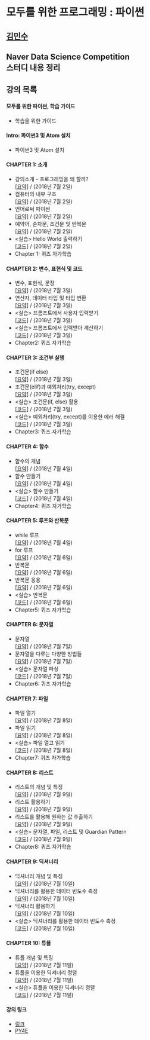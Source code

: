 모두를 위한 프로그래밍 : 파이썬
===============================
[김민수](https://github.com/alstn2468)
-------------------------------


## Naver Data Science Competition<br/>스터디 내용 정리<br/>


## 강의 목록

#### 모두를 위한 파이썬, 학습 가이드
- 학습을 위한 가이드


#### Intro: 파이썬3 및 Atom 설치
- 파이썬3 및 Atom 설치


#### CHAPTER 1: 소개
- 강의소개 - 프로그래밍을 왜 할까?<br/>
[[요약]](https://github.com/alstn2468/Programming_For_Everyone_Python/blob/master/Chapter.1/1.md)
 / (2018년 7월 2일)
- 컴퓨터의 내부 구조<br/>
[[요약]](https://github.com/alstn2468/Programming_For_Everyone_Python/blob/master/Chapter.1/2.md)
 / (2018년 7월 2일)
- 언어로써 파이썬<br/>
[[요약]](https://github.com/alstn2468/Programming_For_Everyone_Python/blob/master/Chapter.1/3.md)
 / (2018년 7월 2일)
- 예약어, 순차문, 조건문 및 반복문<br/>
[[요약]](https://github.com/alstn2468/Programming_For_Everyone_Python/blob/master/Chapter.1/4.md)
 / (2018년 7월 2일)
- <실습> Hello World 출력하기<br/>
[[코드]](https://github.com/alstn2468/Programming_For_Everyone_Python/blob/master/Chapter.1/Practice_1.py)
 / (2018년 7월 2일)
- Chapter 1: 퀴즈 자가학습


#### CHAPTER 2: 변수, 표현식 및 코드
- 변수, 표현식, 문장<br/>
[[요약]](https://github.com/alstn2468/Programming_For_Everyone_Python/blob/master/Chapter.2/1.md)
 / (2018년 7월 3일)
- 연산자, 데이터 타입 및 타입 변환<br/>
[[요약]](https://github.com/alstn2468/Programming_For_Everyone_Python/blob/master/Chapter.2/2.md)
 / (2018년 7월 3일)
- <실습> 프롬프트에서 사용자 입력받기<br/>
[[코드]](https://github.com/alstn2468/Programming_For_Everyone_Python/blob/master/Chapter.2/Practice_1.py)
 / (2018년 7월 3일)
- <실습> 프롬프트에서 입력받아 계산하기<br/>
[[코드]](https://github.com/alstn2468/Programming_For_Everyone_Python/blob/master/Chapter.2/Practice_2.py)
 / (2018년 7월 3일)
- Chapter2: 퀴즈 자가학습


#### CHAPTER 3: 조건부 실행
- 조건문(if else)<br/>
[[요약]](https://github.com/alstn2468/Programming_For_Everyone_Python/blob/master/Chapter.3/1.md)
 / (2018년 7월 3일)
- 조건문(elif)과 예외처리(try, except)<br/>
[[요약]](https://github.com/alstn2468/Programming_For_Everyone_Python/blob/master/Chapter.3/2.md)
 / (2018년 7월 3일)
- <실습> 조건문(if, else) 활용<br/>
[[코드]](https://github.com/alstn2468/Programming_For_Everyone_Python/blob/master/Chapter.3/Practice_1.py)
 / (2018년 7월 3일)
- <실습> 예외처리(try, except)를 이용한 에러 해결<br/>
[[코드]](https://github.com/alstn2468/Programming_For_Everyone_Python/blob/master/Chapter.3/Practice_2.py)
 / (2018년 7월 3일)
- Chapter3: 퀴즈 자가학습


#### CHAPTER 4: 함수
- 함수의 개념<br/>
[[요약]](https://github.com/alstn2468/Programming_For_Everyone_Python/blob/master/Chapter.4/1.md)
 / (2018년 7월 4일)
- 함수 만들기<br/>
[[요약]](https://github.com/alstn2468/Programming_For_Everyone_Python/blob/master/Chapter.4/2.md)
 / (2018년 7월 4일)
- <실습> 함수 만들기<br/>
[[코드]](https://github.com/alstn2468/Programming_For_Everyone_Python/blob/master/Chapter.4/Practice_1.py)
 / (2018년 7월 4일)
- Chapter4: 퀴즈 자가학습


#### CHAPTER 5: 루프와 반복문
- while 루프<br/>
[[요약]](https://github.com/alstn2468/Programming_For_Everyone_Python/blob/master/Chapter.5/1.md)
 / (2018년 7월 4일)
- for 루프<br/>
[[요약]](https://github.com/alstn2468/Programming_For_Everyone_Python/blob/master/Chapter.5/2.md)
 / (2018년 7월 6일)
- 반복문<br/>
[[요약]](https://github.com/alstn2468/Programming_For_Everyone_Python/blob/master/Chapter.5/3.md)
 / (2018년 7월 6일)
- 반복문 응용<br/>
[[요약]](https://github.com/alstn2468/Programming_For_Everyone_Python/blob/master/Chapter.5/4.md)
 / (2018년 7월 6일)
- <실습> 반복문<br/>
[[코드]](https://github.com/alstn2468/Programming_For_Everyone_Python/blob/master/Chapter.5/Practice_1.py)
 / (2018년 7월 6일)
- Chapter5: 퀴즈 자가학습


#### CHAPTER 6: 문자열
- 문자열<br/>
[[요약]](https://github.com/alstn2468/Programming_For_Everyone_Python/blob/master/Chapter.6/1.md)
 / (2018년 7월 7일)
- 문자열을 다루는 다양한 방법들<br/>
[[요약]](https://github.com/alstn2468/Programming_For_Everyone_Python/blob/master/Chapter.6/2.md)
 / (2018년 7월 7일)
- <실습> 문자열 파싱<br/>
[[코드]](https://github.com/alstn2468/Programming_For_Everyone_Python/blob/master/Chapter.6/Practice_1.py)
 / (2018년 7월 7일)
- Chapter6: 퀴즈 자가학습


#### CHAPTER 7: 파일
- 파일 열기<br/>
[[요약]](https://github.com/alstn2468/Programming_For_Everyone_Python/blob/master/Chapter.7/1.md)
 / (2018년 7월 8일)
- 파일 읽기<br/>
[[요약]](https://github.com/alstn2468/Programming_For_Everyone_Python/blob/master/Chapter.7/2.md)
 / (2018년 7월 8일)
- <실습> 파일 열고 읽기<br/>
[[코드]](https://github.com/alstn2468/Programming_For_Everyone_Python/blob/master/Chapter.7/Practice_1.py)
 / (2018년 7월 8일)
- Chapter7: 퀴즈 자가학습


#### CHAPTER 8: 리스트
- 리스트의 개념 및 특징<br/>
[[요약]](https://github.com/alstn2468/Programming_For_Everyone_Python/blob/master/Chapter.8/1.md)
 / (2018년 7월 9일)
- 리스트 활용하기<br/>
[[요약]](https://github.com/alstn2468/Programming_For_Everyone_Python/blob/master/Chapter.8/2.md)
 / (2018년 7월 9일)
- 리스트를 활용해 원하는 값 추출하기<br/>
[[요약]](https://github.com/alstn2468/Programming_For_Everyone_Python/blob/master/Chapter.8/3.md)
 / (2018년 7월 9일)
- <실습> 문자열, 파일, 리스트 및 Guardian Pattern<br/>
[[코드]](https://github.com/alstn2468/Programming_For_Everyone_Python/blob/master/Chapter.8/Practice_1.py)
 / (2018년 7월 9일)
- Chapter8: 퀴즈 자가학습


#### CHAPTER 9: 딕셔너리
- 딕셔너리 개념 및 특징<br/>
[[요약]](https://github.com/alstn2468/Programming_For_Everyone_Python/blob/master/Chapter.9/1.md)
 / (2018년 7월 10일)
- 딕셔너리를 활용한 데이터 빈도수 측정<br/>
[[요약]](https://github.com/alstn2468/Programming_For_Everyone_Python/blob/master/Chapter.9/2.md)
 / (2018년 7월 10일)
- 딕셔너리 활용하기<br/>
[[요약]](https://github.com/alstn2468/Programming_For_Everyone_Python/blob/master/Chapter.9/3.md)
 / (2018년 7월 10일)
- <실습> 딕셔너리를 활용한 데이터 빈도수 측정<br/>
[[코드]](https://github.com/alstn2468/Programming_For_Everyone_Python/blob/master/Chapter.9/Practice_1.py)
 / (2018년 7월 10일)


#### CHAPTER 10: 튜플
- 튜플 개념 및 특징<br/>
[[요약]](https://github.com/alstn2468/Programming_For_Everyone_Python/blob/master/Chapter.10/1.md)
 / (2018년 7월 11일)
- 튜플을 이용한 딕셔너리 정렬<br/>
[[요약]](https://github.com/alstn2468/Programming_For_Everyone_Python/blob/master/Chapter.10/2.md)
 / (2018년 7월 11일)
- <실습> 튜플을 이용한 딕셔너리 정렬<br/>
[[코드]](https://github.com/alstn2468/Programming_For_Everyone_Python/blob/master/Chapter.10/Practice_1.py)
 / (2018년 7월 11일)


#### 강의 링크
- [링크](https://www.edwith.org/pythonforeverybody/joinLectures/12597)
- [PY4E](https://www.py4e.com/)
